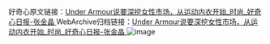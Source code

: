 好奇心原文链接：[Under Armour说要深挖女性市场，从运动内衣开始_时尚_好奇心日报-张金晶 ](https://www.qdaily.com/articles/12081.html)
WebArchive归档链接：[Under Armour说要深挖女性市场，从运动内衣开始_时尚_好奇心日报-张金晶 ](http://web.archive.org/web/20190623171850/https://www.qdaily.com/articles/12081.html)
![image](http://ww3.sinaimg.cn/large/007d5XDply1g3wje93cx3j30u04y91kx)